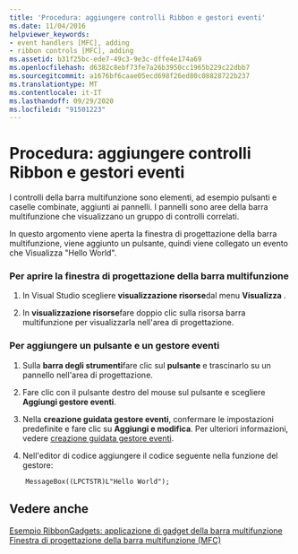 ```yaml
---
title: 'Procedura: aggiungere controlli Ribbon e gestori eventi'
ms.date: 11/04/2016
helpviewer_keywords:
- event handlers [MFC], adding
- ribbon controls [MFC], adding
ms.assetid: b31f25bc-ede7-49c3-9e3c-dffe4e174a69
ms.openlocfilehash: d6382c8ebf73fe7a26b3950cc1965b229c22dbb7
ms.sourcegitcommit: a1676bf6caae05ecd698f26ed80c08828722b237
ms.translationtype: MT
ms.contentlocale: it-IT
ms.lasthandoff: 09/29/2020
ms.locfileid: "91501223"
---
```

# <a name="how-to-add-ribbon-controls-and-event-handlers"></a>Procedura: aggiungere controlli Ribbon e gestori eventi

I controlli della barra multifunzione sono elementi, ad esempio pulsanti e caselle combinate, aggiunti ai pannelli. I pannelli sono aree della barra multifunzione che visualizzano un gruppo di controlli correlati.

In questo argomento viene aperta la finestra di progettazione della barra multifunzione, viene aggiunto un pulsante, quindi viene collegato un evento che Visualizza "Hello World".

### <a name="to-open-the-ribbon-designer"></a>Per aprire la finestra di progettazione della barra multifunzione

1. In Visual Studio scegliere **visualizzazione risorse**dal menu **Visualizza** .

1. In **visualizzazione risorse**fare doppio clic sulla risorsa barra multifunzione per visualizzarla nell'area di progettazione.

### <a name="to-add-a-button-and-an-event-handler"></a>Per aggiungere un pulsante e un gestore eventi

1. Sulla **barra degli strumenti**fare clic sul **pulsante** e trascinarlo su un pannello nell'area di progettazione.

1. Fare clic con il pulsante destro del mouse sul pulsante e scegliere **Aggiungi gestore eventi**.

1. Nella **creazione guidata gestore eventi**, confermare le impostazioni predefinite e fare clic su **Aggiungi e modifica**. Per ulteriori informazioni, vedere [creazione guidata gestore eventi](../ide/adding-an-event-handler-visual-cpp.md#event-handler-wizard).

1. Nell'editor di codice aggiungere il codice seguente nella funzione del gestore:

```
    MessageBox((LPCTSTR)L"Hello World");
```

## <a name="see-also"></a>Vedere anche

[Esempio RibbonGadgets: applicazione di gadget della barra multifunzione](../overview/visual-cpp-samples.md)<br/>
[Finestra di progettazione della barra multifunzione (MFC)](ribbon-designer-mfc.md)
